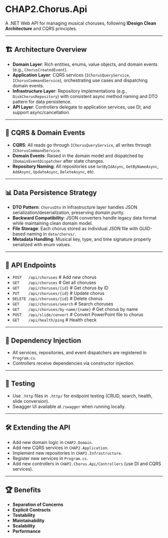 # CHAP2.Chorus.Api

A .NET Web API for managing musical choruses, following **IDesign Clean Architecture** and CQRS principles.

---

## 🏗️ Architecture Overview

- **Domain Layer**: Rich entities, enums, value objects, and domain events (e.g., `ChorusCreatedEvent`).
- **Application Layer**: CQRS services (`IChorusQueryService`, `IChorusCommandService`), orchestrating use cases and dispatching domain events.
- **Infrastructure Layer**: Repository implementations (e.g., `DiskChorusRepository`) with consistent async method naming and DTO pattern for data persistence.
- **API Layer**: Controllers delegate to application services, use DI, and support async/cancellation.

---

## 🚦 CQRS & Domain Events

- **CQRS**: All reads go through `IChorusQueryService`, all writes through `IChorusCommandService`.
- **Domain Events**: Raised in the domain model and dispatched by `IDomainEventDispatcher` after state changes.
- **Repository Naming**: All repositories use `GetByIdAsync`, `GetByNameAsync`, `AddAsync`, `UpdateAsync`, `DeleteAsync`, etc.

---

## 📊 Data Persistence Strategy

- **DTO Pattern**: `ChorusDto` in Infrastructure layer handles JSON serialization/deserialization, preserving domain purity.
- **Backward Compatibility**: JSON converters handle legacy data format while maintaining clean domain model.
- **File Storage**: Each chorus stored as individual JSON file with GUID-based naming in `data/chorus/`.
- **Metadata Handling**: Musical key, type, and time signature properly serialized with enum values.

---

## 📝 API Endpoints
- `POST   /api/choruses`              # Add new chorus
- `GET    /api/choruses`              # Get all choruses
- `GET    /api/choruses/{id}`         # Get chorus by ID
- `PUT    /api/choruses/{id}`         # Update chorus
- `DELETE /api/choruses/{id}`         # Delete chorus
- `GET    /api/choruses/search`       # Search choruses
- `GET    /api/choruses/by-name/{name}` # Get chorus by name
- `POST   /api/slide/convert`         # Convert PowerPoint file to chorus
- `GET    /api/health/ping`           # Health check

---

## 🧩 Dependency Injection
- All services, repositories, and event dispatchers are registered in `Program.cs`.
- Controllers receive dependencies via constructor injection.

---

## 🧪 Testing
- Use `.http` files in `.http/` for endpoint testing (CRUD, search, health, slide conversion).
- Swagger UI available at `/swagger` when running locally.

---

## 🛠️ Extending the API
- Add new domain logic in `CHAP2.Domain`.
- Add new CQRS services in `CHAP2.Application`.
- Implement new repositories in `CHAP2.Infrastructure`.
- Register new services in `Program.cs`.
- Add new controllers in `CHAP2.Chorus.Api/Controllers` (use DI and CQRS services).

---

## 🏆 Benefits
- **Separation of Concerns**
- **Explicit Contracts**
- **Testability**
- **Maintainability**
- **Scalability**
- **Performance** 
